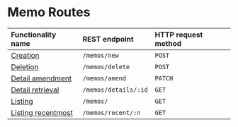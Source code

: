 # Memo Routes

| Functionality name                        | REST endpoint        | HTTP request method |
| :---------------------------------------- | :------------------- | :------------------ |
| [Creation](./createMemo.md)               | `/memos/new`         | `POST`              |
| [Deletion](./deleteMemo.md)               | `/memos/delete`      | `POST`              |
| [Detail amendment](./amendMemoDetails.md) | `/memos/amend`       | `PATCH`             |
| [Detail retrieval](./getMemoDetails.md)   | `/memos/details/:id` | `GET`               |
| [Listing](./getMemos.md)                  | `/memos/`            | `GET`               |
| [Listing recentmost](./getRecentMemos.md) | `/memos/recent/:n`   | `GET`               |
